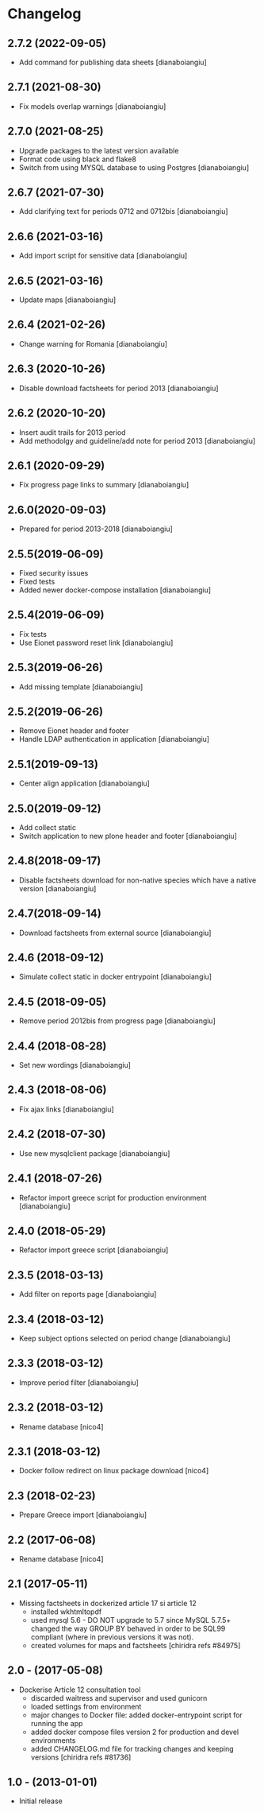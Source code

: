 Changelog
=========

2.7.2 (2022-09-05)
------------------
* Add command for publishing data sheets
  [dianaboiangiu]

2.7.1 (2021-08-30)
------------------
* Fix models overlap warnings
  [dianaboiangiu]

2.7.0 (2021-08-25)
------------------
* Upgrade packages to the latest version available
* Format code using black and flake8
* Switch from using MYSQL database to using Postgres
  [dianaboiangiu]

2.6.7 (2021-07-30)
------------------
* Add clarifying text for periods 0712 and 0712bis
  [dianaboiangiu]

2.6.6 (2021-03-16)
------------------
* Add import script for sensitive data
  [dianaboiangiu]

2.6.5 (2021-03-16)
-----------------
* Update maps
  [dianaboiangiu]

2.6.4 (2021-02-26)
-----------------
* Change warning for Romania
  [dianaboiangiu]

2.6.3 (2020-10-26)
-----------------
* Disable download factsheets for period 2013
  [dianaboiangiu]

2.6.2 (2020-10-20)
-----------------
* Insert audit trails for 2013 period
* Add methodolgy and guideline/add note for period 2013
  [dianaboiangiu]

2.6.1 (2020-09-29)
-----------------
* Fix progress page links to summary
  [dianaboiangiu]

2.6.0(2020-09-03)
-----------------
* Prepared for period 2013-2018
  [dianaboiangiu]

2.5.5(2019-06-09)
----------------------
* Fixed security issues
* Fixed tests
* Added newer docker-compose installation
  [dianaboiangiu]

2.5.4(2019-06-09)
----------------------
* Fix tests
* Use Eionet password reset link
  [dianaboiangiu]

2.5.3(2019-06-26)
----------------------
* Add missing template
  [dianaboiangiu]

2.5.2(2019-06-26)
----------------------
* Remove Eionet header and footer
* Handle LDAP authentication in application
  [dianaboiangiu]

2.5.1(2019-09-13)
----------------------
* Center align application
  [dianaboiangiu]

2.5.0(2019-09-12)
----------------------
* Add collect static
* Switch application to new plone header and footer
  [dianaboiangiu]

2.4.8(2018-09-17)
----------------------
* Disable factsheets download for non-native species which have a native version
  [dianaboiangiu]

2.4.7(2018-09-14)
----------------------
* Download factsheets from external source
  [dianaboiangiu]

2.4.6 (2018-09-12)
----------------------
* Simulate collect static in docker entrypoint
  [dianaboiangiu]

2.4.5 (2018-09-05)
----------------------
* Remove period 2012bis from progress page
  [dianaboiangiu]

2.4.4 (2018-08-28)
----------------------
* Set new wordings
  [dianaboiangiu]

2.4.3 (2018-08-06)
----------------------
* Fix ajax links
 [dianaboiangiu]
 
2.4.2 (2018-07-30)
----------------------
* Use new mysqlclient package
 [dianaboiangiu]
 
2.4.1 (2018-07-26)
----------------------
* Refactor import greece script for production environment
 [dianaboiangiu]

2.4.0 (2018-05-29)
----------------------
* Refactor import greece script
 [dianaboiangiu]

2.3.5 (2018-03-13)
----------------------
* Add filter on reports page
 [dianaboiangiu]

2.3.4 (2018-03-12)
----------------------
* Keep subject options selected on period change
 [dianaboiangiu]

2.3.3 (2018-03-12)
----------------------
* Improve period filter
 [dianaboiangiu]

2.3.2 (2018-03-12)
----------------------
* Rename database
 [nico4]

2.3.1 (2018-03-12)
----------------------
* Docker follow redirect on linux package download
 [nico4]

2.3 (2018-02-23)
-----------------------
* Prepare Greece import
 [dianaboiangiu]

2.2 (2017-06-08)
-----------------------
* Rename database
 [nico4]

2.1 (2017-05-11)
-----------------------
* Missing factsheets in dockerized article 17 si article 12
  - installed wkhtmltopdf
  - used mysql 5.6 - DO NOT upgrade to 5.7 since MySQL 5.7.5+ changed the way
    GROUP BY behaved in order to be SQL99 compliant
    (where in previous versions it was not).
  - created volumes for maps and factsheets
  [chiridra refs #84975]

2.0 - (2017-05-08)
------------------
* Dockerise Article 12 consultation tool
  - discarded waitress and supervisor and used gunicorn
  - loaded settings from environment
  - major changes to Docker file: added docker-entrypoint script for
    running the app
  - added docker compose files version 2 for production and devel
    environments
  - added CHANGELOG.md file for tracking changes and keeping versions
  [chiridra refs #81736]

1.0 - (2013-01-01)
------------------
* Initial release
